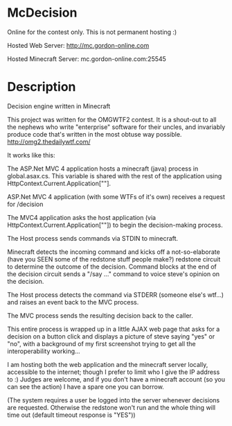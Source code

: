 McDecision
==========

Online for the contest only.  This is not permanent hosting :)

Hosted Web Server:  http://mc.gordon-online.com

Hosted Minecraft Server:  mc.gordon-online.com:25545


Description
===========


Decision engine written in Minecraft

This project was written for the OMGWTF2 contest.  It is a shout-out to all the nephews who write "enterprise"
software for their uncles, and invariably produce code that's written in the most obtuse way possible.
http://omg2.thedailywtf.com/


It works like this:

The ASP.Net MVC 4 application hosts a minecraft (java) process in global.asax.cs.  This 
variable is shared with the rest of the application using HttpContext.Current.Application[""].

ASP.Net MVC 4 application (with some WTFs of it's own) receives a request for /decision

The MVC4 application asks the host application (via HttpContext.Current.Application[""]) to begin the
decision-making process.

The Host process sends commands via STDIN to minecraft.

Minecraft detects the incoming command and kicks off a not-so-elaborate (have you SEEN some of the redstone stuff 
people make?) redstone circuit to determine the outcome of the decision.  Command blocks at the end of the decision
circuit sends a "/say ..." command to voice steve's opinion on the decision.

The Host process detects the command via STDERR (someone else's wtf...) and raises an event back to the MVC process.

The MVC process sends the resulting decision back to the caller.



This entire process is wrapped up in a little AJAX web page that asks for a decision on a button click and displays a
picture of steve saying "yes" or "no", with a background of my first screenshot trying to get all the interoperability
working...


I am hosting both the web application and the minecraft server locally, accessible to the internet; though I prefer to 
limit who I give the IP address to :)  Judges are welcome, and if you don't have a minecraft account (so you can see
the action) I have a spare one you can borrow.

(The system requires a user be logged into the server whenever decisions are requested.  Otherwise the redstone won't
run and the whole thing will time out (default timeout response is "YES"))



